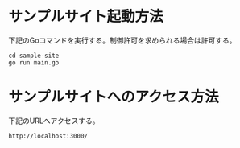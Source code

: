 # サンプルサイト起動方法
下記のGoコマンドを実行する。制御許可を求められる場合は許可する。
```
cd sample-site
go run main.go
```

# サンプルサイトへのアクセス方法
下記のURLへアクセスする。
```
http://localhost:3000/
```
